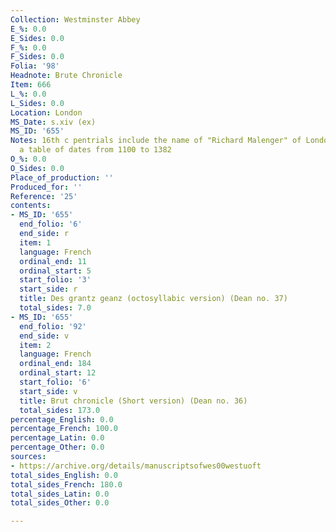 ```yaml
---
Collection: Westminster Abbey
E_%: 0.0
E_Sides: 0.0
F_%: 0.0
F_Sides: 0.0
Folia: '98'
Headnote: Brute Chronicle
Item: 666
L_%: 0.0
L_Sides: 0.0
Location: London
MS_Date: s.xiv (ex)
MS_ID: '655'
Notes: 16th c pentrials include the name of "Richard Malenger" of London; also includes
  a table of dates from 1100 to 1382
O_%: 0.0
O_Sides: 0.0
Place_of_production: ''
Produced_for: ''
Reference: '25'
contents:
- MS_ID: '655'
  end_folio: '6'
  end_side: r
  item: 1
  language: French
  ordinal_end: 11
  ordinal_start: 5
  start_folio: '3'
  start_side: r
  title: Des grantz geanz (octosyllabic version) (Dean no. 37)
  total_sides: 7.0
- MS_ID: '655'
  end_folio: '92'
  end_side: v
  item: 2
  language: French
  ordinal_end: 184
  ordinal_start: 12
  start_folio: '6'
  start_side: v
  title: Brut chronicle (Short version) (Dean no. 36)
  total_sides: 173.0
percentage_English: 0.0
percentage_French: 100.0
percentage_Latin: 0.0
percentage_Other: 0.0
sources:
- https://archive.org/details/manuscriptsofwes00westuoft
total_sides_English: 0.0
total_sides_French: 180.0
total_sides_Latin: 0.0
total_sides_Other: 0.0

---
```

